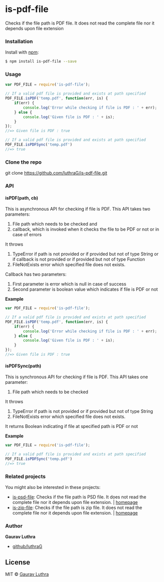 # is-pdf-file
Checks if the file path is PDF file. It does not read the complete file nor it depends upon file extension

### Installation

Install with [npm](https://www.npmjs.com/):

```sh
$ npm install is-pdf-file --save
```

### Usage

```javascript
var PDF_FILE = require('is-pdf-file');

// If a valid pdf file is provided and exists at path specified
PDF_FILE.isPDF('temp.pdf', function(err, is) {
    if(err) {
        console.log('Error while checking if file is PDF : ' + err);
    } else {
        console.log('Given file is PDF : ' + is);
    }
});
//=> Given file is PDF : true

// If a valid pdf file is provided and exists at path specified
PDF_FILE.isPDFSync('temp.pdf')
//=> true


```

### Clone the repo

git clone https://github.com/luthraG/is-pdf-file.git

### API

#### isPDF(path, cb)

This is asynchronous API for checking if file is PDF. This API takes two parameters:
1. File path which needs to be checked and 
2. callback, which is invoked when it checks the file to be PDF or not or in case of errors

It throws
1. TypeError if path is not provided or if provided but not of type String or if callback is not provided or if provided but not of type Function
2. FileNotExists error which specified file does not exists.

Callback has two parameters:
1. First parameter is error which is null in case of success
2. Second parameter is boolean value which indicates if file is PDF or not


**Example**

```javascript
var PDF_FILE = require('is-pdf-file');

// If a valid pdf file is provided and exists at path specified
PDF_FILE.isPDF('temp.pdf', function(err, is) {
    if(err) {
        console.log('Error while checking if file is PDF : ' + err);
    } else {
        console.log('Given file is PDF : ' + is);
    }
});
//=> Given file is PDF : true


```

#### isPDFSync(path)

This is synchronous API for checking if file is PDF. This API takes one parameter:
1. File path which needs to be checked

It throws
1. TypeError if path is not provided or if provided but not of type String
2. FileNotExists error which specified file does not exists.

It returns
Boolean indicating if file at specified path is PDF or not


**Example**

```javascript
var PDF_FILE = require('is-pdf-file');

// If a valid pdf file is provided and exists at path specified
PDF_FILE.isPDFSync('temp.pdf')
//=> true

```

### Related projects

You might also be interested in these projects:

* [is-psd-file](https://www.npmjs.com/package/is-psd-file): Checks if the file path is PSD file. It does not read the complete file nor it depends upon file extension. | [homepage](https://github.com/luthraG/is-psd-file.git)
* [is-zip-file](https://www.npmjs.com/package/is-zip-file): Checks if the file path is zip file. It does not read the complete file nor it depends upon file extension. | [homepage](https://github.com/luthraG/is-zip-file.git)

### Author

**Gaurav Luthra**

* [github/luthraG](https://github.com/luthraG)

## License

MIT © [Gaurav Luthra](luthra.zenith@gmail.com)
